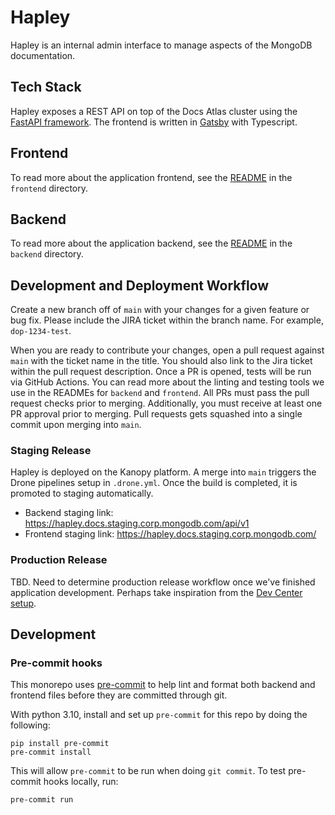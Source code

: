 # Hapley

Hapley is an internal admin interface to manage aspects of the MongoDB documentation.

## Tech Stack

Hapley exposes a REST API on top of the Docs Atlas cluster using the [FastAPI framework](https://fastapi.tiangolo.com/). The frontend is written in [Gatsby](https://www.gatsbyjs.com/) with Typescript.

## Frontend

To read more about the application frontend, see the [README](./frontend/README.md) in the `frontend` directory.

## Backend

To read more about the application backend, see the [README](./backend/README.md) in the `backend` directory.

## Development and Deployment Workflow

Create a new branch off of `main` with your changes for a given feature or bug fix. Please include the JIRA ticket within the branch name. For example, `dop-1234-test`.

When you are ready to contribute your changes, open a pull request against `main` with the ticket name in the title. You should also link to the Jira ticket within the pull request description. Once a PR is opened, tests will be run via GitHub Actions. You can read more about the linting and testing tools we use in the READMEs for `backend` and `frontend`. All PRs must pass the pull request checks prior to merging. Additionally, you must receive at least one PR approval prior to merging. Pull requests gets squashed into a single commit upon merging into `main`.

### Staging Release 

Hapley is deployed on the Kanopy platform. A merge into `main` triggers the Drone pipelines setup in `.drone.yml`. Once the build is completed, it is promoted to staging automatically.

- Backend staging link: https://hapley.docs.staging.corp.mongodb.com/api/v1
- Frontend staging link: https://hapley.docs.staging.corp.mongodb.com/

### Production Release

TBD. Need to determine production release workflow once we've finished application development. Perhaps take inspiration from the [Dev Center setup](https://github.com/mongodb/devcenter#production-release).
## Development

### Pre-commit hooks

This monorepo uses [pre-commit](https://github.com/pre-commit/pre-commit) to 
help lint and format both backend and frontend files before they are committed 
through git.

With python 3.10, install and set up `pre-commit` for this repo by doing the 
following:

```
pip install pre-commit
pre-commit install
```

This will allow `pre-commit` to be run when doing `git commit`. To test pre-commit 
hooks locally, run:

```
pre-commit run
```
